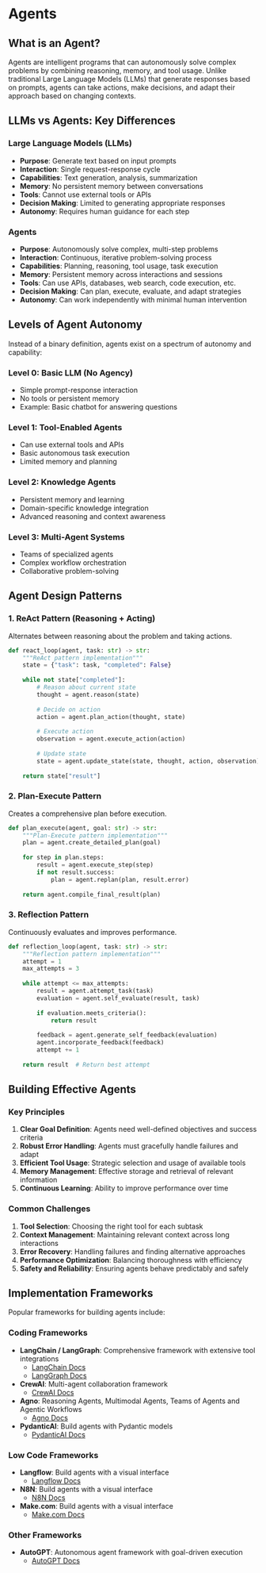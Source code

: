 # Agents

## What is an Agent?

Agents are intelligent programs that can autonomously solve complex problems by combining reasoning, memory, and tool usage. Unlike traditional Large Language Models (LLMs) that generate responses based on prompts, agents can take actions, make decisions, and adapt their approach based on changing contexts.

## LLMs vs Agents: Key Differences

### Large Language Models (LLMs)
- **Purpose**: Generate text based on input prompts
- **Interaction**: Single request-response cycle
- **Capabilities**: Text generation, analysis, summarization
- **Memory**: No persistent memory between conversations
- **Tools**: Cannot use external tools or APIs
- **Decision Making**: Limited to generating appropriate responses
- **Autonomy**: Requires human guidance for each step

### Agents
- **Purpose**: Autonomously solve complex, multi-step problems
- **Interaction**: Continuous, iterative problem-solving process
- **Capabilities**: Planning, reasoning, tool usage, task execution
- **Memory**: Persistent memory across interactions and sessions
- **Tools**: Can use APIs, databases, web search, code execution, etc.
- **Decision Making**: Can plan, execute, evaluate, and adapt strategies
- **Autonomy**: Can work independently with minimal human intervention

## Levels of Agent Autonomy

Instead of a binary definition, agents exist on a spectrum of autonomy and capability:

### Level 0: Basic LLM (No Agency)
- Simple prompt-response interaction
- No tools or persistent memory
- Example: Basic chatbot for answering questions

### Level 1: Tool-Enabled Agents
- Can use external tools and APIs
- Basic autonomous task execution
- Limited memory and planning

### Level 2: Knowledge Agents
- Persistent memory and learning
- Domain-specific knowledge integration
- Advanced reasoning and context awareness

### Level 3: Multi-Agent Systems
- Teams of specialized agents
- Complex workflow orchestration
- Collaborative problem-solving


## Agent Design Patterns

### 1. ReAct Pattern (Reasoning + Acting)
Alternates between reasoning about the problem and taking actions.

```python
def react_loop(agent, task: str) -> str:
    """ReAct pattern implementation"""
    state = {"task": task, "completed": False}
    
    while not state["completed"]:
        # Reason about current state
        thought = agent.reason(state)
        
        # Decide on action
        action = agent.plan_action(thought, state)
        
        # Execute action
        observation = agent.execute_action(action)
        
        # Update state
        state = agent.update_state(state, thought, action, observation)
    
    return state["result"]
```

### 2. Plan-Execute Pattern
Creates a comprehensive plan before execution.

```python
def plan_execute(agent, goal: str) -> str:
    """Plan-Execute pattern implementation"""
    plan = agent.create_detailed_plan(goal)
    
    for step in plan.steps:
        result = agent.execute_step(step)
        if not result.success:
            plan = agent.replan(plan, result.error)
    
    return agent.compile_final_result(plan)
```

### 3. Reflection Pattern
Continuously evaluates and improves performance.

```python
def reflection_loop(agent, task: str) -> str:
    """Reflection pattern implementation"""
    attempt = 1
    max_attempts = 3
    
    while attempt <= max_attempts:
        result = agent.attempt_task(task)
        evaluation = agent.self_evaluate(result, task)
        
        if evaluation.meets_criteria():
            return result
        
        feedback = agent.generate_self_feedback(evaluation)
        agent.incorporate_feedback(feedback)
        attempt += 1
    
    return result  # Return best attempt
```

## Building Effective Agents

### Key Principles

1. **Clear Goal Definition**: Agents need well-defined objectives and success criteria
2. **Robust Error Handling**: Agents must gracefully handle failures and adapt
3. **Efficient Tool Usage**: Strategic selection and usage of available tools
4. **Memory Management**: Effective storage and retrieval of relevant information
5. **Continuous Learning**: Ability to improve performance over time

### Common Challenges

1. **Tool Selection**: Choosing the right tool for each subtask
2. **Context Management**: Maintaining relevant context across long interactions
3. **Error Recovery**: Handling failures and finding alternative approaches
4. **Performance Optimization**: Balancing thoroughness with efficiency
5. **Safety and Reliability**: Ensuring agents behave predictably and safely

## Implementation Frameworks

Popular frameworks for building agents include:

### Coding Frameworks

- **LangChain / LangGraph**: Comprehensive framework with extensive tool integrations
  - [LangChain Docs](https://python.langchain.com/docs/introduction/)
  - [LangGraph Docs](https://langchain-ai.github.io/langgraph/)
- **CrewAI**: Multi-agent collaboration framework
  - [CrewAI Docs](https://docs.crewai.com/)
- **Agno**: Reasoning Agents, Multimodal Agents, Teams of Agents and Agentic Workflows
  - [Agno Docs](https://docs.agno.com/)
- **PydanticAI**: Build agents with Pydantic models
  - [PydanticAI Docs](https://ai.pydantic.dev)

### Low Code Frameworks

- **Langflow**: Build agents with a visual interface
  - [Langflow Docs](https://www.langflow.org)
- **N8N**: Build agents with a visual interface
  - [N8N Docs](https://docs.n8n.io/)
- **Make.com**: Build agents with a visual interface
  - [Make.com Docs](https://www.make.com/en)

### Other Frameworks

- **AutoGPT**: Autonomous agent framework with goal-driven execution
  - [AutoGPT Docs](https://github.com/Significant-Gravitas/AutoGPT)
